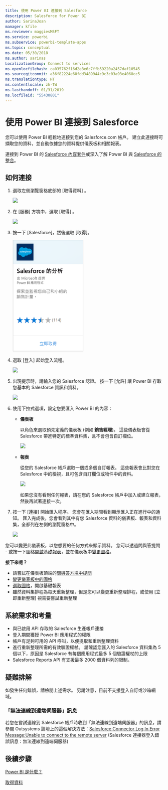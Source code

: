 ```yaml
---
title: 使用 Power BI 連接到 Salesforce
description: Salesforce for Power BI
author: SarinaJoan
manager: kfile
ms.reviewer: maggiesMSFT
ms.service: powerbi
ms.subservice: powerbi-template-apps
ms.topic: conceptual
ms.date: 05/30/2018
ms.author: sarinas
LocalizationGroup: Connect to services
ms.openlocfilehash: ca035762f16d2e8e6c7ffb59220a2457daf10545
ms.sourcegitcommit: a36f82224e68fdd3489944c9c3c03a93e4068cc5
ms.translationtype: HT
ms.contentlocale: zh-TW
ms.lasthandoff: 01/31/2019
ms.locfileid: "55430801"
---
```

# <a name="connect-to-salesforce-with-power-bi"></a>使用 Power BI 連接到 Salesforce
您可以使用 Power BI 輕鬆地連接到您的 Salesforce.com 帳戶。 建立此連接時可擷取您的資料，並自動依據您的資料提供儀表板和相關報表。

連接到 Power BI 的 [Salesforce 內容套件](https://app.powerbi.com/getdata/services/salesforce)或深入了解 Power BI 與 [Salesforce 的整合](https://powerbi.microsoft.com/integrations/salesforce)。

## <a name="how-to-connect"></a>如何連接
1. 選取左側瀏覽窗格底部的 [取得資料]  。
   
   ![](media/service-connect-to-salesforce/pbi_getdata.png) 
2. 在 [服務]  方塊中，選取 [取得] 。
   
   ![](media/service-connect-to-salesforce/pbi_getservices.png) 
3. 按一下 [Salesforce]，然後選取 [取得]。  
   
   ![](media/service-connect-to-salesforce/salesforce.png)
4. 選取 [登入] 起始登入流程。
   
    ![](media/service-connect-to-salesforce/dialog.png)
5. 出現提示時，請輸入您的 Salesforce 認證。 按一下 [允許]  讓 Power BI 存取您基本的 Salesforce 資訊和資料。
   
   ![](media/service-connect-to-salesforce/sf_authorize.png)
6. 使用下拉式選項，設定您要匯入 Power BI 的內容：
   
   * **儀表板**
     
     以角色來選取預先定義的儀表板 (例如 **銷售經理**)。 這些儀表板會從 Salesforce 帶進特定的標準資料集，且不會包含自訂欄位。
     
     ![](media/service-connect-to-salesforce/pbi_salesforcechooserole.png)
   * **報表**
     
     從您的 Salesforce 帳戶選取一個或多個自訂報表。 這些報表會比對您在 Salesforce 中的檢視，且可包含自訂欄位或物件中的資料。
     
     ![](media/service-connect-to-salesforce/pbi_salesforcereports.png)
     
     如果您沒有看到任何報表，請在您的 Salesforce 帳戶中加入或建立報表，然後再試著連接一次。
7. 按一下 [連接]  開始匯入程序。 您會在匯入期間看到顯示匯入正在進行中的通知。 匯入完成後，您會看到其中有您 Salesforce 資料的儀表板、報表和資料集，全都列在左側的瀏覽窗格中。
   
   ![](media/service-connect-to-salesforce/pbi_getdatasalesforcedash.png)

您可以變更此儀表板，以您想要的任何方式來顯示資料。 您可以透過問與答提問 - 或按一下圖格[開啟基礎報表](consumer/end-user-tiles.md)，並在儀表板中[變更圖格](service-dashboard-edit-tile.md)。

**接下來呢？**

* 請嘗試在儀表板頂端的[問與答方塊中提問](consumer/end-user-q-and-a.md)
* [變更儀表板中的圖格](service-dashboard-edit-tile.md)
* [選取圖格](service-dashboard-tiles.md)，開啟基礎報表
* 雖然資料集排程為每天重新整理，但是您可以變更重新整理排程，或使用 [立即重新整理] 視需要嘗試重新整理

## <a name="system-requirements-and-considerations"></a>系統需求和考量
- 與已啟用 API 存取的 Salesforce 生產帳戶連接
- 登入期間獲授 Power BI 應用程式的權限
- 帳戶有足夠可用的 API 呼叫，以便提取和重新整理資料
- 進行重新整理所需的有效驗證權杖。 請確認您匯入的 Salesforce 資料集為 5 個以下，原因是 Salesforce 有每個應用程式最多 5 個驗證權杖的上限
- Salesforce Reports API 有支援最多 2000 個資料列的限制。


## <a name="troubleshooting"></a>疑難排解
如發生任何錯誤，請檢閱上述需求。 另請注意，目前不支援登入自訂或沙箱網域。

### <a name="unable-to-connect-to-the-remote-server-message"></a>「無法連線到遠端伺服器」訊息

若您在嘗試連線到 Salesforce 帳戶時收到「無法連線到遠端伺服器」的訊息，請參閱 Outsystems 論壇上的這個解決方法：[Salesforce Connector Log In Error Message:Unable to connect to the remote server](https://www.outsystems.com/forums/Forum_TopicView.aspx?TopicId=17674&TopicName=log-in-error-message-unable-to-connect-to-the-remote-server&) (Salesforce 連接器登入錯誤訊息：無法連線到遠端伺服器)


## <a name="next-steps"></a>後續步驟
[Power BI 是什麼？](power-bi-overview.md)

[取得資料](service-get-data.md)

